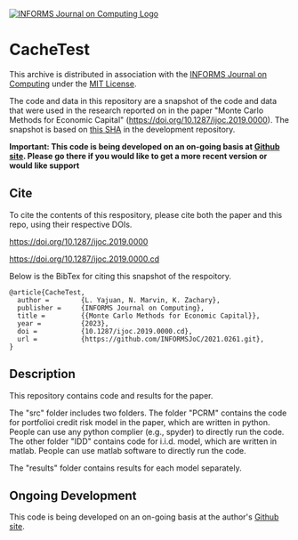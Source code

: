 [![INFORMS Journal on Computing Logo](https://INFORMSJoC.github.io/logos/INFORMS_Journal_on_Computing_Header.jpg)](https://pubsonline.informs.org/journal/ijoc)

# CacheTest

This archive is distributed in association with the [INFORMS Journal on
Computing](https://pubsonline.informs.org/journal/ijoc) under the [MIT License](LICENSE).

The code and data in this repository are a snapshot of the code and data
that were used in the research reported on in the paper 
"Monte Carlo Methods for Economic Capital" (https://doi.org/10.1287/ijoc.2019.0000). 
The snapshot is based on 
[this SHA](https://github.com/tkralphs/JoCTemplate/commit/f7f30c63adbcb0811e5a133e1def696b74f3ba15) 
in the development repository. 

**Important: This code is being developed on an on-going basis at 
[Github site](https://github.com/LuckyBellaLi/simulation.git). Please go there if you would like to
get a more recent version or would like support**

## Cite

To cite the contents of this respository, please cite both the paper and this repo, using their respective DOIs.

https://doi.org/10.1287/ijoc.2019.0000

https://doi.org/10.1287/ijoc.2019.0000.cd

Below is the BibTex for citing this snapshot of the respoitory.

```
@article{CacheTest,
  author =        {L. Yajuan, N. Marvin, K. Zachary},
  publisher =     {INFORMS Journal on Computing},
  title =         {{Monte Carlo Methods for Economic Capital}},
  year =          {2023},
  doi =           {10.1287/ijoc.2019.0000.cd},
  url =           {https://github.com/INFORMSJoC/2021.0261.git},
}  
```



## Description

This repository contains code and results for the paper.

The "src" folder includes two folders. The folder "PCRM" contains the code for portfolioi credit risk model in the paper, which are written in python. People can use any python complier (e.g., spyder) to directly run the code. The other folder "IDD" contains code for i.i.d. model, which are written in matlab. People can use matlab software to directly run the code. 

The "results" folder contains results for each model separately.

## Ongoing Development

This code is being developed on an on-going basis at the author's
[Github site](https://github.com/LuckyBellaLi/simulation.git).

